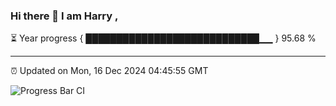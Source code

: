### Hi there 👋 I am Harry , 

⏳ Year progress { ████████████████████████████▁▁ } 95.68 %

---

⏰ Updated on Mon, 16 Dec 2024 04:45:55 GMT

![Progress Bar CI](https://github.com/duykhang68/duykhang68/workflows/Progress%20Bar%20CI/badge.svg)
